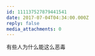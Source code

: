 ```yaml
---
id: 111137527879441541
date: 2017-07-04T04:34:00.000Z
reply: false
media_attachments: 0
---
```


有些人为什么能这么恶毒 ​​​​

